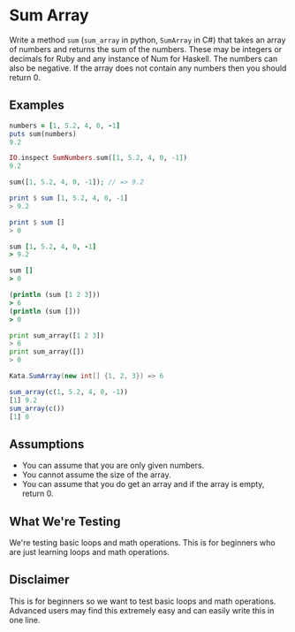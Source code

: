 # Sum Array

Write a method `sum` (`sum_array` in python, `SumArray` in C#) that takes an array of numbers and returns the sum of the numbers. These may be integers or decimals for Ruby and any instance of Num for Haskell. The numbers can also be negative. If the array does not contain any numbers then you should return 0.

## Examples

```ruby
numbers = [1, 5.2, 4, 0, -1]
puts sum(numbers)
9.2
```
```elixir
IO.inspect SumNumbers.sum([1, 5.2, 4, 0, -1])
9.2
```
```php
sum([1, 5.2, 4, 0, -1]); // => 9.2
```
```haskell
print $ sum [1, 5.2, 4, 0, -1]
> 9.2

print $ sum []
> 0
```
```coffeescript
sum [1, 5.2, 4, 0, -1]
> 9.2

sum []
> 0
```
```clojure
(println (sum [1 2 3]))
> 6
(println (sum []))
> 0
```
```python
print sum_array([1 2 3])
> 6
print sum_array([])
> 0
```
```csharp
Kata.SumArray(new int[] {1, 2, 3}) => 6
```
```r
sum_array(c(1, 5.2, 4, 0, -1))
[1] 9.2
sum_array(c())
[1] 0
```

## Assumptions

* You can assume that you are only given numbers.
* You cannot assume the size of the array.
* You can assume that you do get an array and if the array is empty, return 0.

## What We're Testing

We're testing basic loops and math operations. This is for beginners who are just learning loops and math operations.

## Disclaimer

This is for beginners so we want to test basic loops and math operations. Advanced users may find this extremely easy and can easily write this in one line.
